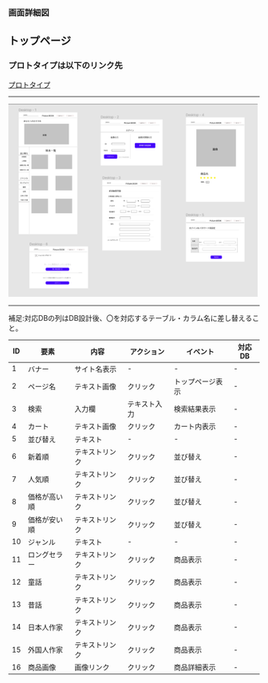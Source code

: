 ### 画面詳細図
## トップページ
### プロトタイプは以下のリンク先
[プロトタイプ](https://www.figma.com/file/DYPRUY5ThM6KcMcjHO6g18/Untitled?node-id=0%3A1)
*****
<img src="../img_original/syousai_original2.PNG" width="500">

*****
補足:対応DBの列はDB設計後、〇を対応するテーブル・カラム名に差し替えること。

| ID | 要素 | 内容 | アクション | イベント | 対応DB |
|----|------|------|-----------|-----------|--------|
|1   |バナー|サイト名表示|-     |-         |-       |
|2   |ページ名|テキスト画像|クリック|トップページ表示|-|
|3   |検索  |入力欄|テキスト入力|検索結果表示|-      |
|4   |カート|テキスト画像|クリック|カート内表示|-    |
|5   |並び替え|テキスト|-       |-         |-       |
|6   |新着順|テキストリンク|クリック|並び替え|-      |
|7   |人気順|テキストリンク|クリック|並び替え|-      |
|8   |価格が高い順|テキストリンク|クリック|並び替え|-|
|9   |価格が安い順|テキストリンク|クリック|並び替え|-|
|10  |ジャンル|テキスト|-       |-         |-      |
|11   |ロングセラー|テキストリンク|クリック|商品表示|-|
|12   |童話 |テキストリンク|クリック|商品表示|-     |
|13   |昔話 |テキストリンク|クリック|商品表示|-     |
|14   |日本人作家|テキストリンク|クリック|商品表示|-|
|15   |外国人作家|テキストリンク|クリック|商品表示|-|
|16   |商品画像|画像リンク|クリック|商品詳細表示|-  |
